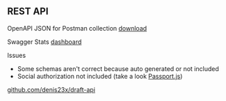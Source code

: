 ## REST API

OpenAPI JSON for Postman collection [download](/swagger/docs-json)

Swagger Stats [dashboard](/swagger/stats)

Issues

- Some schemas aren't correct because auto generated or not included
- Social authorization not included (take a look [Passport.js](https://www.passportjs.org/))

[github.com/denis23x/draft-api](https://github.com/denis23x/draft-api)


